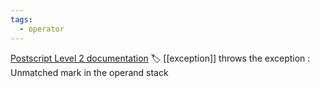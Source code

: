 ```yaml
---
tags:
  - operator
---
```

[Postscript Level 2 documentation](https://hepunx.rl.ac.uk/~adye/psdocs/ref/PSL2u.html#unmatchedmark)
🏷️ [[exception]]
throws the exception : Unmatched mark in the operand stack